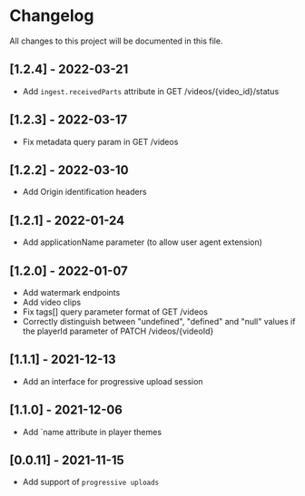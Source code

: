 # Changelog
All changes to this project will be documented in this file.

## [1.2.4] - 2022-03-21
- Add `ingest.receivedParts` attribute in GET /videos/{video_id}/status

## [1.2.3] - 2022-03-17
- Fix metadata query param in GET /videos

## [1.2.2] - 2022-03-10
- Add Origin identification headers

## [1.2.1] - 2022-01-24
- Add applicationName parameter (to allow user agent extension)

## [1.2.0] - 2022-01-07
- Add watermark endpoints
- Add video clips
- Fix tags[] query parameter format of GET /videos
- Correctly distinguish between "undefined", "defined" and "null" values if the playerId parameter of PATCH /videos/{videoId}

## [1.1.1] - 2021-12-13
- Add an interface for progressive upload session

## [1.1.0] - 2021-12-06
- Add `name attribute in player themes

## [0.0.11] - 2021-11-15
- Add support of `progressive uploads`
